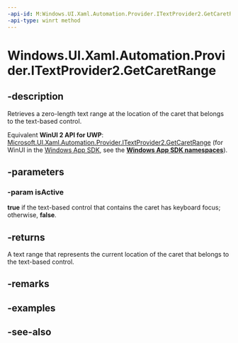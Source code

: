 ```yaml
---
-api-id: M:Windows.UI.Xaml.Automation.Provider.ITextProvider2.GetCaretRange(System.Boolean@)
-api-type: winrt method
---
```


<!-- Method syntax
public Windows.UI.Xaml.Automation.Provider.ITextRangeProvider GetCaretRange(System.Boolean isActive)
-->

# Windows.UI.Xaml.Automation.Provider.ITextProvider2.GetCaretRange

## -description
Retrieves a zero-length text range at the location of the caret that belongs to the text-based control.

Equivalent **WinUI 2 API for UWP**: [Microsoft.UI.Xaml.Automation.Provider.ITextProvider2.GetCaretRange](/windows/winui/api/microsoft.ui.xaml.automation.provider.itextprovider2.getcaretrange) (for WinUI in the [Windows App SDK](/windows/apps/windows-app-sdk/), see the **[Windows App SDK namespaces](/windows/windows-app-sdk/api/winrt/)**).

## -parameters
### -param isActive
**true** if the text-based control that contains the caret has keyboard focus; otherwise, **false**.

## -returns
A text range that represents the current location of the caret that belongs to the text-based control.

## -remarks

## -examples

## -see-also
